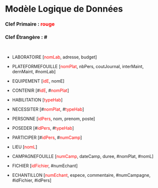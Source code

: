 # Modèle Logique de Données

### Clef Primaire : <span style="color:red">rouge</span>
### Clef Étrangère : \#
<br>

- LABORATOIRE [<span style="color:red">nomLab</span>, adresse, budget]

- PLATEFORMEFOUILLE [<span style="color:red">nomPlat</span>, nbPers, coutJournal, interMaint, dernMaint, #nomLab]

- EQUIPEMENT [<span style="color:red">idE</span>, nomE]

- CONTENIR [#<span style="color:red">idE</span>, #<span style="color:red">nomPlat</span>]

- HABILITATION [<span style="color:red">typeHab</span>]

- NECESSITER [#<span style="color:red">nomPlat</span>, #<span style="color:red">typeHab</span>]

- PERSONNE [<span style="color:red">idPers</span>, nom, prenom, poste]

- POSEDER [#<span style="color:red">idPers</span>, #<span style="color:red">typeHab</span>]

- PARTICIPER [#<span style="color:red">idPers</span>, #<span style="color:red">numCamp</span>]

- LIEU [<span style="color:red">nomL</span>]

- CAMPAGNEFOUILLE [<span style="color:red">numCamp</span>, dateCamp, duree, #nomPlat, #nomL]

- FICHIER [<span style="color:red">idFichier</span>, #numEchant]

- ECHANTILLON [<span style="color:red">numEchant</span>, espece, commentaire, #numCampagne, #idFichier, #idPers]